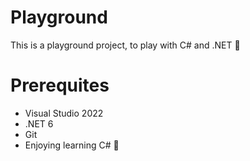 # Playground
This is a playground project, to play with C# and .NET 🎉

# Prerequites
* Visual Studio 2022
* .NET 6
* Git
* Enjoying learning C# 🎉